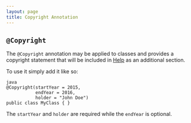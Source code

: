 ```yaml
---
layout: page
title: Copyright Annotation
---
```


## `@Copyright`

The `@Copyright` annotation may be applied to classes and provides a copyright statement that will be included in [Help](../help/) as an additional section.

To use it simply add it like so:

```
java
@Copyright(startYear = 2015,
           endYear = 2016,
           holder = "John Doe")
public class MyClass { }
```

The `startYear` and `holder` are required while the `endYear` is optional.